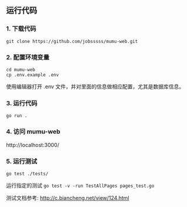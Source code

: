 ## 运行代码

### 1. 下载代码

```
git clone https://github.com/jobsssss/mumu-web.git
```

### 2. 配置环境变量

```
cd mumu-web
cp .env.example .env
```

使用编辑器打开 .env 文件，并对里面的信息做相应配置，尤其是数据库信息。

### 3. 运行代码

```
go run .
```

### 4. 访问 mumu-web

http://localhost:3000/

### 5. 运行测试
```
go test ./tests/
```
运行指定的测试 ``go test -v -run TestAllPages pages_test.go``

测试文档参考: http://c.biancheng.net/view/124.html